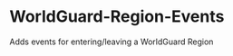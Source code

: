 WorldGuard-Region-Events
========================

Adds events for entering/leaving a WorldGuard Region